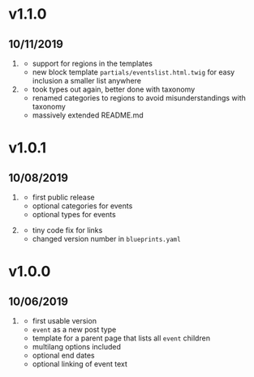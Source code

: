 # v1.1.0
##  10/11/2019

1. [](#new)
    * support for regions in the templates
    * new block template `partials/eventslist.html.twig` for easy inclusion a smaller list anywhere
2. [](#improved)
    * took types out again, better done with taxonomy
    * renamed categories to regions to avoid misunderstandings with taxonomy
    * massively extended README.md

# v1.0.1
##  10/08/2019

1. [](#new)
    * first public release
    * optional categories for events
    * optional types for events

2. [](#bugfix)
    * tiny code fix for links
    * changed version number in `blueprints.yaml`


# v1.0.0
##  10/06/2019

1. [](#new)
    * first usable version
    * `event` as a new post type
    * template for a parent page that lists all `event` children
    * multilang options included
    * optional end dates
    * optional linking of event text
